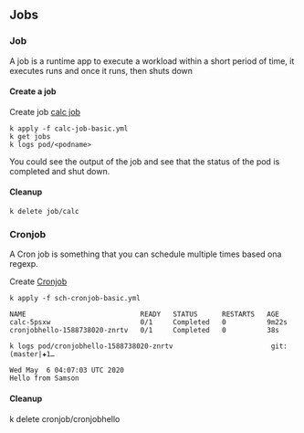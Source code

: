 ## Jobs

### Job
A job is a runtime app to execute a workload within a short period of time, it executes runs and once it runs, then shuts down

#### Create a job
Create job [calc job](calc-job-basic.yml)

```shell script
k apply -f calc-job-basic.yml
k get jobs
k logs pod/<podname>
```

You could see the output of the job and see that the status of the pod is completed and shut down.

#### Cleanup
```shell script
k delete job/calc
```


### Cronjob
A Cron job is something that you can schedule multiple times based ona  regexp. 

Create [Cronjob](sch-cronjob-basic.yml)

```shell script
k apply -f sch-cronjob-basic.yml
```

```text
NAME                            READY   STATUS      RESTARTS   AGE
calc-5psxw                      0/1     Completed   0          9m22s
cronjobhello-1588738020-znrtv   0/1     Completed   0          38s
```

```shell script
k logs pod/cronjobhello-1588738020-znrtv                        git:(master|✚1…
```
```text
Wed May  6 04:07:03 UTC 2020
Hello from Samson
```

#### Cleanup
k delete cronjob/cronjobhello

